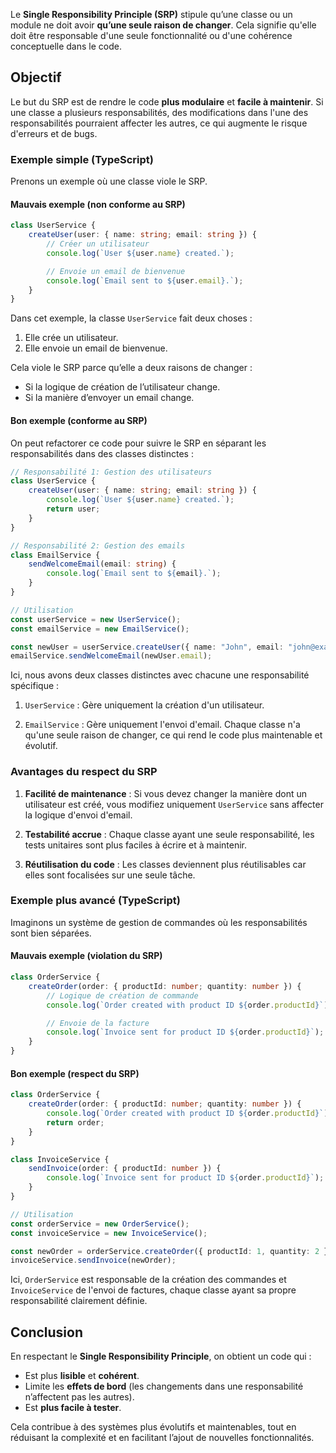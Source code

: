 Le **Single Responsibility Principle (SRP)** stipule qu’une classe ou un module ne doit avoir **qu’une seule raison de changer**. Cela signifie qu'elle doit être responsable d'une seule fonctionnalité ou d'une cohérence conceptuelle dans le code.

## Objectif
Le but du SRP est de rendre le code **plus modulaire** et **facile à maintenir**. Si une classe a plusieurs responsabilités, des modifications dans l'une des responsabilités pourraient affecter les autres, ce qui augmente le risque d'erreurs et de bugs.

### Exemple simple (TypeScript)
Prenons un exemple où une classe viole le SRP.

#### Mauvais exemple (non conforme au SRP)
```typescript
class UserService {
    createUser(user: { name: string; email: string }) {
        // Créer un utilisateur
        console.log(`User ${user.name} created.`);

        // Envoie un email de bienvenue
        console.log(`Email sent to ${user.email}.`);
    }
}
```

Dans cet exemple, la classe `UserService` fait deux choses :

1. Elle crée un utilisateur.
2. Elle envoie un email de bienvenue.

Cela viole le SRP parce qu’elle a deux raisons de changer :

* Si la logique de création de l’utilisateur change.
* Si la manière d’envoyer un email change.

#### Bon exemple (conforme au SRP)
On peut refactorer ce code pour suivre le SRP en séparant les responsabilités dans des classes distinctes :

```typescript
// Responsabilité 1: Gestion des utilisateurs
class UserService {
    createUser(user: { name: string; email: string }) {
        console.log(`User ${user.name} created.`);
        return user;
    }
}

// Responsabilité 2: Gestion des emails
class EmailService {
    sendWelcomeEmail(email: string) {
        console.log(`Email sent to ${email}.`);
    }
}

// Utilisation
const userService = new UserService();
const emailService = new EmailService();

const newUser = userService.createUser({ name: "John", email: "john@example.com" });
emailService.sendWelcomeEmail(newUser.email);
```

Ici, nous avons deux classes distinctes avec chacune une responsabilité spécifique :

1. `UserService` : Gère uniquement la création d'un utilisateur.

2. `EmailService` : Gère uniquement l'envoi d'email.
Chaque classe n'a qu'une seule raison de changer, ce qui rend le code plus maintenable et évolutif.

### Avantages du respect du SRP

1. **Facilité de maintenance** : Si vous devez changer la manière dont un utilisateur est créé, vous modifiez uniquement `UserService` sans affecter la logique d'envoi d'email.

2. **Testabilité accrue** : Chaque classe ayant une seule responsabilité, les tests unitaires sont plus faciles à écrire et à maintenir.

3. **Réutilisation du code** : Les classes deviennent plus réutilisables car elles sont focalisées sur une seule tâche.


### Exemple plus avancé (TypeScript)

Imaginons un système de gestion de commandes où les responsabilités sont bien séparées.

#### Mauvais exemple (violation du SRP)
```typescript
class OrderService {
    createOrder(order: { productId: number; quantity: number }) {
        // Logique de création de commande
        console.log(`Order created with product ID ${order.productId}`);

        // Envoie de la facture
        console.log(`Invoice sent for product ID ${order.productId}`);
    }
}
```

#### Bon exemple (respect du SRP)
```typescript
class OrderService {
    createOrder(order: { productId: number; quantity: number }) {
        console.log(`Order created with product ID ${order.productId}`);
        return order;
    }
}

class InvoiceService {
    sendInvoice(order: { productId: number }) {
        console.log(`Invoice sent for product ID ${order.productId}`);
    }
}

// Utilisation
const orderService = new OrderService();
const invoiceService = new InvoiceService();

const newOrder = orderService.createOrder({ productId: 1, quantity: 2 });
invoiceService.sendInvoice(newOrder);
```

Ici, `OrderService` est responsable de la création des commandes et `InvoiceService` de l'envoi de factures, chaque classe ayant sa propre responsabilité clairement définie.

## Conclusion
En respectant le **Single Responsibility Principle**, on obtient un code qui :

* Est plus **lisible** et **cohérent**.
* Limite les **effets de bord** (les changements dans une responsabilité n’affectent pas les autres).
* Est **plus facile à tester**.

Cela contribue à des systèmes plus évolutifs et maintenables, tout en réduisant la complexité et en facilitant l’ajout de nouvelles fonctionnalités.